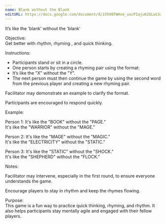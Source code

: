 ```yaml
---
name: Blank without the Blank
editURL: https://docs.google.com/document/d/1Vh08TWHve_uxcPIajuK2ULwi5z7r8vxBdw63uJk6JfQ/edit
---
```


It’s like the 'blank' without the 'blank'

Objective:  
Get better with rhythm, rhyming , and quick thinking.

Instructions:

* Participants stand or sit in a circle.  
* One person starts by creating a rhyming pair using the format:  
* It’s like the "X" without the "Y".  
* The next person must then continue the game by using the second word from the previous player and creating a new rhyming pair.

Facilitator may demonstrate an example to clarify the format.

Participants are encouraged to respond quickly.

Example:

Person 1: It's like the "BOOK" without the "PAGE."  
It's like the "WARRIOR" without the "MAGE."

Person 2: It's like the "MAGE" without the "MAGIC."  
It's like the "ELECTRICITY" without the "STATIC."

Person 3: It's like the "STATIC" without the "SHOCK."  
It's like the "SHEPHERD" without the "FLOCK."

Notes:

Facilitator may intervene, especially in the first round, to ensure everyone understands the game.

Encourage players to stay in rhythm and keep the rhymes flowing.

Purpose:  
This game is a fun way to practice quick thinking, rhyming, and rhythm. It also helps participants stay mentally agile and engaged with their fellow players.